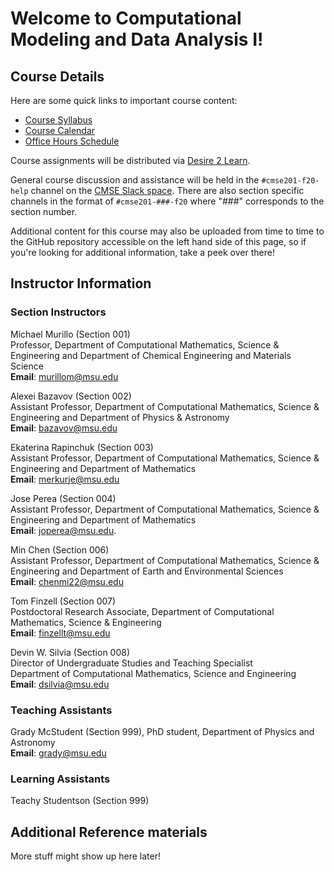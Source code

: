 # Welcome to Computational Modeling and Data Analysis I!

## Course Details

Here are some quick links to important course content:

* [Course Syllabus](/course_documents/CMSE201-Syllabus.pdf)
* [Course Calendar](/course_documents/CMSE201-Calendar.pdf)
* [Office Hours Schedule](https://cmse.msu.edu/cmse201-office-hours)

Course assignments will be distributed via
[Desire 2 Learn](https://d2l.msu.edu/).

General course discussion and assistance will be held in the `#cmse201-f20-help` channel on the
[CMSE Slack space](https://cmse-courses.slack.com). There are also section specific channels in the format of `#cmse201-###-f20` where "###" corresponds to the section number.

Additional content for this course may also be uploaded from time to time to the GitHub repository accessible on the left hand side of this page, so if you're looking for additional information, take a peek over there!

## Instructor Information

### Section Instructors
Michael Murillo (Section 001)  
Professor, Department of Computational Mathematics, Science & Engineering and Department of Chemical Engineering and Materials Science  
**Email**: [murillom@msu.edu](mailto:murillom@msu.edu)  

Alexei Bazavov (Section 002)  
Assistant Professor, Department of Computational Mathematics, Science & Engineering and Department of Physics & Astronomy  
**Email**: [bazavov@msu.edu](mailto:bazavov@msu.edu)  

Ekaterina Rapinchuk (Section 003)  
Assistant Professor, Department of Computational Mathematics, Science & Engineering and Department of Mathematics  
**Email**: [merkurje@msu.edu](mailto:merkurje@msu.edu) 

Jose Perea (Section 004)  
Assistant Professor, Department of Computational Mathematics, Science & Engineering and Department of Mathematics  
**Email**: [joperea@msu.edu](mailto:joperea@msu.edu).  

Min Chen (Section 006)  
Assistant Professor, Department of Computational Mathematics, Science & Engineering and Department of Earth and Environmental Sciences   
**Email**: [chenmi22@msu.edu](mailto:chenmi22@msu.edu)  

Tom Finzell (Section 007)  
Postdoctoral Research Associate, Department of Computational Mathematics, Science & Engineering  
**Email**: [finzellt@msu.edu](mailto:finzellt@msu.edu) 

Devin W. Silvia (Section 008)  
Director of Undergraduate Studies and Teaching Specialist  
Department of Computational Mathematics, Science and Engineering    
**Email**: [dsilvia@msu.edu](mailto:dsilvia@msu.edu)  

### Teaching Assistants
Grady McStudent (Section 999), PhD student, Department of Physics and Astronomy  
**Email**: [grady@msu.edu](mailto:grady@msu.edu)

### Learning Assistants

Teachy Studentson (Section 999)

## Additional Reference materials

More stuff might show up here later!
